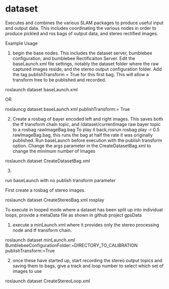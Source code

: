 # dataset
Executes and combines the various SLAM packages to produce useful input and output data. This includes coordinating the various nodes in order to produce pickled and ros bags of output data, and stereo rectified images.


Example Usage


1) begin the base nodes. This includes the dataset server, bumblebee configuration, and bumblebee Rectificaiton Server.
  Edit the baseLaunch.xml file settings, notably the dataset folder where the raw captured images reside, and the stereo output configuration folder.
    Add the tag publishTransform = True for this first bag.
  This will allow a transform tree to be published and recorded.
  
  
  roslaunch dataset baseLaunch.xml
  
  
  OR 
  
  roslauncg dataset baseLaunch.xml publishTransform:= True
  
  

2) Create a rosbag of bayer encoded left and right images. This saves both the tf transform chain topic, and /dataset/currentImage raw bayer topic  to a rosbag rawImageBag.bag
  To play it back,rosrun rosbag play -r 0.5 rawImageBag.bag,
  this runs the bag at half the rate it was originally published.
  Run baseLaunch before execution with the publish transform option.
  Change the args parameter in the CreateDatasetBag.xml to change the minimum number of Images

    
  

  roslaunch dataset CreateDatasetBag.xml

3) 
run baseLaunch with no publish transform parameter

First create a rosbag of stereo images.


  roslaunch dataset CreateStereoBag.xml 
  rosplay 
  
  
  
To execute in looped mode where a dataset has been split up into individual loops, provide a metaData file as shown in github project gpsData

1) execute a minLaunch.xml where it provides only the stereo processing node and tf transform chain.

roslaunch dataset minLaunch.xml BumblebeeConfigurationFolder:=DIRECTORY_TO_CALIBRATION publishTransform:=True

2) once these have started up, start recording the stereo output topics and saving them to bags, give a track and loop number to select which set of images to use

roslaunch dataset CreateStereoLoop.xml